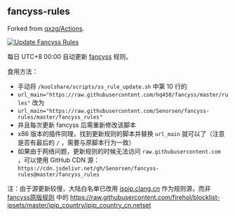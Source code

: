 ## fancyss-rules
Forked from [qxzg/Actions](https://github.com/qxzg/Actions).

[![Update Fancyss Rules](https://github.com/Senorsen/fancyss-rules/workflows/Update%20Fancyss%20Rules/badge.svg)](https://github.com/Senorsen/fancyss-rules/actions?query=workflow%3A%22Update+Fancyss+Rules%22)

每日 UTC+8 00:00 自动更新 [fancyss](https://github.com/hq450/fancyss) 规则。

食用方法：
- 手动将 `/koolshare/scripts/ss_rule_update.sh` 中第 10 行的  
- `url_main="https://raw.githubusercontent.com/hq450/fancyss/master/rules"` 改为  
- `url_main="https://raw.githubusercontent.com/Senorsen/fancyss-rules/master/fancyss_rules"`  
- 并且每次更新 fancyss 后需重新修改该脚本
- x86 版本的插件同理，找到更新规则的脚本并替换 `url_main` 就可以了（注意是否有最后的 `/` ，需要与原脚本行为一致）
- 如果由于网络问题，更新规则的时候无法访问 `raw.githubusercontent.com` ，可以使用 GitHub CDN 源：`https://cdn.jsdelivr.net/gh/Senorsen/fancyss-rules@master/fancyss_rules`

注：由于源更新较慢，大陆白名单已改用 [ispip.clang.cn](https://ispip.clang.cn/all_cn.txt) 作为规则源，而非 [fancyss原版规则](https://github.com/hq450/fancyss/tree/master/rules) 中的 https://raw.githubusercontent.com/firehol/blocklist-ipsets/master/ipip_country/ipip_country_cn.netset
